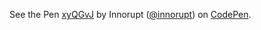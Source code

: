 <p data-height="265" data-theme-id="dark" data-slug-hash="xyQGvJ" data-default-tab="js,result" data-user="innorupt" data-pen-title="xyQGvJ" class="codepen">See the Pen <a href="https://codepen.io/innorupt/pen/xyQGvJ/">xyQGvJ</a> by Innorupt (<a href="https://codepen.io/innorupt">@innorupt</a>) on <a href="https://codepen.io">CodePen</a>.</p>
<script async src="https://static.codepen.io/assets/embed/ei.js"></script>
